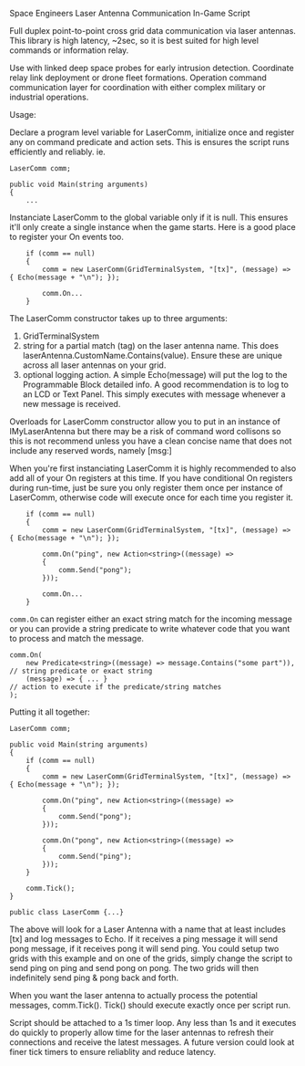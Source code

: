Space Engineers Laser Antenna Communication In-Game Script

Full duplex point-to-point cross grid data communication via laser antennas. This library is high latency, ~2sec, so it is best suited for high level commands or information relay.

Use with linked deep space probes for early intrusion detection. Coordinate relay link deployment or drone fleet formations. Operation command communication layer for coordination with either complex military or industrial operations.

Usage:

Declare a program level variable for LaserComm, initialize once and register any on command predicate and action sets. This is ensures the script runs efficiently and reliably. ie.

```
LaserComm comm;

public void Main(string arguments)
{
    ...
```


Instanciate LaserComm to the global variable only if it is null. This ensures it'll only create a single instance when the game starts. Here is a good place to register your On events too.
```
    if (comm == null)
    {
        comm = new LaserComm(GridTerminalSystem, "[tx]", (message) => { Echo(message + "\n"); });

        comm.On...
    }
```

The LaserComm constructor takes up to three arguments:

1. GridTerminalSystem
2. string for a partial match (tag) on the laser antenna name. This does laserAntenna.CustomName.Contains(value). Ensure these are unique across all laser antennas on your grid.
3. optional logging action. A simple Echo(message) will put the log to the Programmable Block detailed info. A good recommendation is to log to an LCD or Text Panel. This simply executes with message whenever a new message is received.

Overloads for LaserComm constructor allow you to put in an instance of IMyLaserAntenna but there may be a risk of command word collisons so this is not recommend unless you have a clean concise name that does not include any reserved words, namely [msg:]

When you're first instanciating LaserComm it is highly recommended to also add all of your On registers at this time. If you have conditional On registers during run-time, just be sure you only register them once per instance of LaserComm, otherwise code will execute once for each time you register it.
```
    if (comm == null)
    {
        comm = new LaserComm(GridTerminalSystem, "[tx]", (message) => { Echo(message + "\n"); });

        comm.On("ping", new Action<string>((message) =>
        {
            comm.Send("pong");
        }));

        comm.On...
    }
```

`comm.On` can register either an exact string match for the incoming message or you can provide a string predicate to write whatever code that you want to process and match the message.

```
comm.On(
    new Predicate<string>((message) => message.Contains("some part")),  // string predicate or exact string
    (message) => { ... }                                                // action to execute if the predicate/string matches
);
```

Putting it all together:

```
LaserComm comm;

public void Main(string arguments)
{
    if (comm == null)
    {
        comm = new LaserComm(GridTerminalSystem, "[tx]", (message) => { Echo(message + "\n"); });

        comm.On("ping", new Action<string>((message) =>
        {
            comm.Send("pong");
        }));

        comm.On("pong", new Action<string>((message) =>
        {
            comm.Send("ping");
        }));
    }
            
    comm.Tick();
}

public class LaserComm {...}
```

The above will look for a Laser Antenna with a name that at least includes [tx] and log messages to Echo. If it receives a ping message it will send pong message, if it receives pong it will send ping. You could setup two grids with this example and on one of the grids, simply change the script to send ping on ping and send pong on pong. The two grids will then indefinitely send ping & pong back and forth.

When you want the laser antenna to actually process the potential messages, comm.Tick(). Tick() should execute exactly once per script run.

Script should be attached to a 1s timer loop. Any less than 1s and it executes do quickly to properly allow time for the laser antennas to refresh their connections and receive the latest messages. A future version could look at finer tick timers to ensure reliablity and reduce latency.



